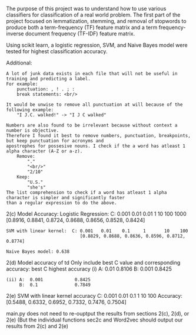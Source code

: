 The purpose of this project was to understand how to use various classifiers for classification of a real world problem. The first part of the project focused on lemmatization, stemming, and removal of stopwords to produce both a term-frequency (TF) feature matrix and a term frequency-inverse document frequency (TF-IDF) feature matrix.

Using scikit learn, a logistic regression, SVM, and Naive Bayes model were tested for highest classification accuracy.


Additional:
    
    A lot of junk data exists in each file that will not be useful in training and predicting a label.
    For example:
        punctuation: , ! . ; :
        break statements: <br/>

    It would be unwise to remove all punctuation at will because of the following example:
        "I J.C. walked!" -> "I J C walked"

    Numbers are also found to be irrelevant because without context a number is objective.
    Therefore I found it best to remove numbers, punctuation, breakpoints, but keep punctuation for acronyms and
    apostrophes for possesive nouns. I check if the a word has atleast 1 alpha character (A-Z or a-z).
        Remove:
            "."
            "<br/>"
            "2/10"
        Keep:
            "U.S."
            "she's"
    The list comprehension to check if a word has atleast 1 alpha character is simpler and significantly faster
    than a regular expression to do the above.

2(c) Model Accuracy:
    Logistic Regression:      C: 0.001   0.01   0.01     1      10    100    1000
                                [0.8916, 0.8841, 0.8724, 0.8688, 0.8656, 0.8528, 0.8424]

    SVM with linear kernel:  C: 0.001   0.01    0.1     1       10    100
                                [0.8829, 0.8688, 0.8636, 0.8596, 0.8712, 0.8774]

    Naive Bayes model: 0.638

2(d) Model accuracy of td Only include best C value and corresponding accuracy:
             best C      highest accuracy
    (i)  A:  0.01             0.8106
         B:  0.001            0.8425

    (ii) A:  0.001            0.8425
         B:  0.1              0.7849

2(e) SVM with linear kernel accuracy
         C:      0.001   0.01    0.1      1       10     100
    Accuracy:  [0.5488, 0.6332, 0.6952, 0.7332, 0.7476, 0.7504]


main.py does not need to re-ouptput the results from sections 2(c), 2(d), or 2(e)
(But the individual functions sec2c and Word2vec should output our results from 2(c) and 2(e)
